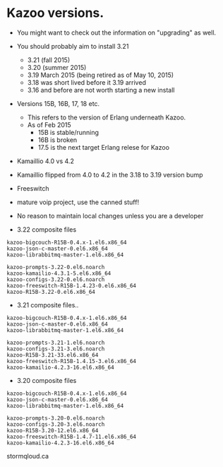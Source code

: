 # Kazoo versions.

* You might want to check out the information on "upgrading" as well.

* You should probably aim to install 3.21
  * 3.21 (fall 2015)
  * 3.20 (summer 2015)
  * 3.19 March 2015 (being retired as of May 10, 2015)
  * 3.18 was short lived before it 3.19 arrived
  * 3.16 and before are not worth starting a new install

* Versions 15B, 16B, 17, 18 etc.
  * This refers to the version of Erlang underneath Kazoo.
  * As of Feb 2015
    * 15B is stable/running 
    * 16B is broken
    * 17.5 is the next target Erlang relese for Kazoo
    

* Kamaillio 4.0 vs 4.2
 * Kamaillio flipped from 4.0 to 4.2 in the 3.18 to 3.19 version bump
 
* Freeswitch
 * mature voip project, use the canned stuff!
 * No reason to maintain local changes unless you are a developer


* 3.22 composite files
```
kazoo-bigcouch-R15B-0.4.x-1.el6.x86_64
kazoo-json-c-master-0.el6.x86_64
kazoo-librabbitmq-master-1.el6.x86_64

kazoo-prompts-3.22-0.el6.noarch
kazoo-kamailio-4.3.1-5.el6.x86_64
kazoo-configs-3.22-0.el6.noarch
kazoo-freeswitch-R15B-1.4.23-0.el6.x86_64
kazoo-R15B-3.22-0.el6.x86_64
```

* 3.21 composite files..
```
kazoo-bigcouch-R15B-0.4.x-1.el6.x86_64
kazoo-json-c-master-0.el6.x86_64
kazoo-librabbitmq-master-1.el6.x86_64

kazoo-prompts-3.21-1.el6.noarch
kazoo-configs-3.21-3.el6.noarch
kazoo-R15B-3.21-33.el6.x86_64
kazoo-freeswitch-R15B-1.4.15-3.el6.x86_64
kazoo-kamailio-4.2.3-16.el6.x86_64
```

* 3.20 composite files
```
kazoo-bigcouch-R15B-0.4.x-1.el6.x86_64
kazoo-json-c-master-0.el6.x86_64
kazoo-librabbitmq-master-1.el6.x86_64

kazoo-prompts-3.20-0.el6.noarch
kazoo-configs-3.20-3.el6.noarch
kazoo-R15B-3.20-12.el6.x86_64
kazoo-freeswitch-R15B-1.4.7-11.el6.x86_64
kazoo-kamailio-4.2.3-16.el6.x86_64

```

stormqloud.ca
